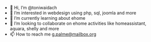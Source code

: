 - 👋 Hi, I’m @toniwaidach
- 👀 I’m interested in webdesign using php, sql, joomla and more
- 🌱 I’m currently learning about ehome
- 💞️ I’m looking to collaborate on ehome activities like homeassistant, aquara, shelly and more
- 📫 How to reach me g.palme@mailbox.org

<!---
toniwaidach/toniwaidach is a ✨ special ✨ repository because its `README.md` (this file) appears on your GitHub profile.
You can click the Preview link to take a look at your changes.
--->
